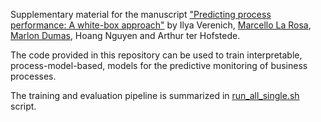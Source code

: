 Supplementary material for the manuscript ["Predicting process performance: A white-box approach"](https://eprints.qut.edu.au/117379/) by Ilya Verenich, [Marcello La Rosa](http://www.marcellolarosa.com/), [Marlon Dumas](http://kodu.ut.ee/~dumas/), Hoang Nguyen and Arthur ter Hofstede.

The code provided in this repository can be used to train interpretable, process-model-based, models for the predictive monitoring of business processes.

The training and evaluation pipeline is summarized in [run_all_single.sh](https://github.com/verenich/new-flow-analysis/blob/master/run_all_single.sh) script.